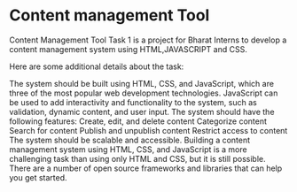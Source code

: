 # Content management Tool 

Content Management Tool Task 1 is a project for Bharat Interns to develop a content management system using HTML,JAVASCRIPT and CSS.

Here are some additional details about the task:

The system should be built using HTML, CSS, and JavaScript, which are three of the most popular web development technologies. JavaScript can be used to add interactivity and functionality to the system, such as validation, dynamic content, and user input. The system should have the following features: Create, edit, and delete content Categorize content Search for content Publish and unpublish content Restrict access to content The system should be scalable and accessible. Building a content management system using HTML, CSS, and JavaScript is a more challenging task than using only HTML and CSS, but it is still possible. There are a number of open source frameworks and libraries that can help you get started.

